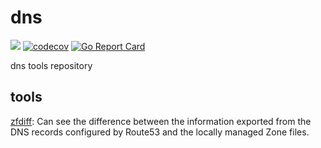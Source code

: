 # dns

![](https://github.com/lupinthe14th/dns/workflows/zfdiff/badge.svg)
[![codecov](https://codecov.io/gh/lupinthe14th/dns/branch/main/graph/badge.svg?token=QXYBJF3NBE)](undefined)
[![Go Report Card](https://goreportcard.com/badge/github.com/lupinthe14th/dns)][goreportcard]

dns tools repository

## tools

[zfdiff](./zfdiff/): Can see the difference between the information exported from the DNS records configured by Route53 and the locally managed Zone files.


<!-- links -->
[goreportcard]: https://goreportcard.com/report/github.com/lupinthe14th/dns

